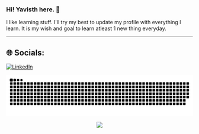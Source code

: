 ### Hi! Yavisth here. 👋
I like learning stuff. I'll try my best to update my profile with everything I learn. It is my wish and goal to learn atleast 1 new thing everyday.

---
## 🌐 Socials:
[![LinkedIn](https://img.shields.io/badge/LinkedIn-%230077B5.svg?logo=linkedin&logoColor=white)](https://linkedin.com/in/yavisth)

<picture>
  <source media="(prefers-color-scheme: dark)" srcset="https://raw.githubusercontent.com/Yavisth/Yavisth/output/github-contribution-grid-snake-dark.svg">
  <source media="(prefers-color-scheme: light)" srcset="https://raw.githubusercontent.com/Yavisth/Yavisth/output/github-contribution-grid-snake.svg">
  <img alt="github contribution grid snake animation" src="https://raw.githubusercontent.com/Yavisth/Yavisth/output/github-contribution-grid-snake.svg">
</picture>

<p align='center'>
  <a href="#"><img src="https://github-readme-stats.vercel.app/api?username=alexandresanlim&show_icons=true&count_private=true&theme=dark" width="350"></a>
</p>
<!--
**Yavisth/Yavisth** is a ✨ _special_ ✨ repository because its `README.md` (this file) appears on your GitHub profile.

Here are some ideas to get you started:

- 🔭 I’m currently working on ...
- 🌱 I’m currently learning ...
- 👯 I’m looking to collaborate on ...
- 🤔 I’m looking for help with ...
- 💬 Ask me about ...
- 📫 How to reach me: ...
- 😄 Pronouns: ...
- ⚡ Fun fact: ...
-->
